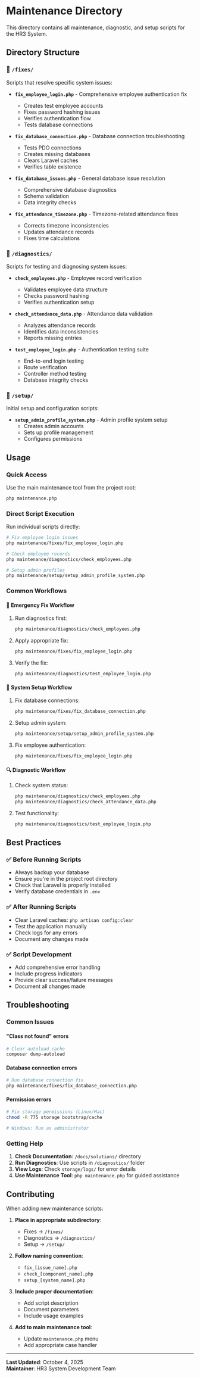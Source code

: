 # Maintenance Directory

This directory contains all maintenance, diagnostic, and setup scripts for the HR3 System.

## Directory Structure

### 📁 `/fixes/`
Scripts that resolve specific system issues:

- **`fix_employee_login.php`** - Comprehensive employee authentication fix
  - Creates test employee accounts
  - Fixes password hashing issues
  - Verifies authentication flow
  - Tests database connections

- **`fix_database_connection.php`** - Database connection troubleshooting
  - Tests PDO connections
  - Creates missing databases
  - Clears Laravel caches
  - Verifies table existence

- **`fix_database_issues.php`** - General database issue resolution
  - Comprehensive database diagnostics
  - Schema validation
  - Data integrity checks

- **`fix_attendance_timezone.php`** - Timezone-related attendance fixes
  - Corrects timezone inconsistencies
  - Updates attendance records
  - Fixes time calculations

### 📁 `/diagnostics/`
Scripts for testing and diagnosing system issues:

- **`check_employees.php`** - Employee record verification
  - Validates employee data structure
  - Checks password hashing
  - Verifies authentication setup

- **`check_attendance_data.php`** - Attendance data validation
  - Analyzes attendance records
  - Identifies data inconsistencies
  - Reports missing entries

- **`test_employee_login.php`** - Authentication testing suite
  - End-to-end login testing
  - Route verification
  - Controller method testing
  - Database integrity checks

### 📁 `/setup/`
Initial setup and configuration scripts:

- **`setup_admin_profile_system.php`** - Admin profile system setup
  - Creates admin accounts
  - Sets up profile management
  - Configures permissions

## Usage

### Quick Access
Use the main maintenance tool from the project root:
```bash
php maintenance.php
```

### Direct Script Execution
Run individual scripts directly:
```bash
# Fix employee login issues
php maintenance/fixes/fix_employee_login.php

# Check employee records
php maintenance/diagnostics/check_employees.php

# Setup admin profiles
php maintenance/setup/setup_admin_profile_system.php
```

### Common Workflows

#### 🚨 **Emergency Fix Workflow**
1. Run diagnostics first:
   ```bash
   php maintenance/diagnostics/check_employees.php
   ```

2. Apply appropriate fix:
   ```bash
   php maintenance/fixes/fix_employee_login.php
   ```

3. Verify the fix:
   ```bash
   php maintenance/diagnostics/test_employee_login.php
   ```

#### 🔧 **System Setup Workflow**
1. Fix database connections:
   ```bash
   php maintenance/fixes/fix_database_connection.php
   ```

2. Setup admin system:
   ```bash
   php maintenance/setup/setup_admin_profile_system.php
   ```

3. Fix employee authentication:
   ```bash
   php maintenance/fixes/fix_employee_login.php
   ```

#### 🔍 **Diagnostic Workflow**
1. Check system status:
   ```bash
   php maintenance/diagnostics/check_employees.php
   php maintenance/diagnostics/check_attendance_data.php
   ```

2. Test functionality:
   ```bash
   php maintenance/diagnostics/test_employee_login.php
   ```

## Best Practices

### ✅ **Before Running Scripts**
- Always backup your database
- Ensure you're in the project root directory
- Check that Laravel is properly installed
- Verify database credentials in `.env`

### ✅ **After Running Scripts**
- Clear Laravel caches: `php artisan config:clear`
- Test the application manually
- Check logs for any errors
- Document any changes made

### ✅ **Script Development**
- Add comprehensive error handling
- Include progress indicators
- Provide clear success/failure messages
- Document all changes made

## Troubleshooting

### Common Issues

#### **"Class not found" errors**
```bash
# Clear autoload cache
composer dump-autoload
```

#### **Database connection errors**
```bash
# Run database connection fix
php maintenance/fixes/fix_database_connection.php
```

#### **Permission errors**
```bash
# Fix storage permissions (Linux/Mac)
chmod -R 775 storage bootstrap/cache

# Windows: Run as administrator
```

### Getting Help

1. **Check Documentation**: `/docs/solutions/` directory
2. **Run Diagnostics**: Use scripts in `/diagnostics/` folder
3. **View Logs**: Check `storage/logs/` for error details
4. **Use Maintenance Tool**: `php maintenance.php` for guided assistance

## Contributing

When adding new maintenance scripts:

1. **Place in appropriate subdirectory**:
   - Fixes → `/fixes/`
   - Diagnostics → `/diagnostics/`
   - Setup → `/setup/`

2. **Follow naming convention**:
   - `fix_[issue_name].php`
   - `check_[component_name].php`
   - `setup_[system_name].php`

3. **Include proper documentation**:
   - Add script description
   - Document parameters
   - Include usage examples

4. **Add to main maintenance tool**:
   - Update `maintenance.php` menu
   - Add appropriate case handler

---

**Last Updated**: October 4, 2025  
**Maintainer**: HR3 System Development Team
